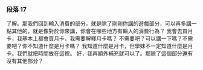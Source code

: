 ### 段落 17

了解。那我們回到輸入消費的部分，就是除了剛剛你講的遊戲部分，可以再多講一點其他的，就是像對於你來講，你會在哪些地方有輸入的消費行為？
我會去買月卡，我基本上都會買月卡，我需要解釋月卡嗎？
不需要吧？可以講一下嗎？不需要吧？你不知道什麼是月卡嗎？
我知道什麼是月卡，但學妹不一定知道什麼是月卡。我們就把時間放在這裡。
好，我再額外補充就可以了。那除了這個部分還有沒有其他部分？